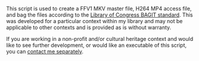 This script is used to create a FFV1 MKV master file, H264 MP4 access file, and bag the files according to the [Library of Congress BAGIT standard](https://blogs.loc.gov/thesignal/2019/04/bagit-at-the-library-of-congress/). This was developed for a particular context within my library and may not be applicable to other contexts and is provided as is without warranty.

If you are working in a non-profit and/or cultural heritage context and would like to see further development, or would like an executable of this script, you can [contact me separately](https://utm.library.utoronto.ca/contact/magnus-berg). 
